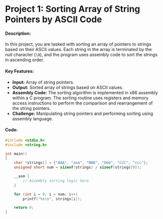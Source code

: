 # Project 1: Sorting Array of String Pointers by ASCII Code

#### Description:
In this project, you are tasked with sorting an array of pointers to strings based on their ASCII values. Each string in the array is terminated by the null character (`\0`), and the program uses assembly code to sort the strings in ascending order.

#### Key Features:
- **Input:** Array of string pointers.
- **Output:** Sorted array of strings based on ASCII values.
- **Assembly Code:** The sorting algorithm is implemented in x86 assembly within a C program. The sorting routine uses registers and memory access instructions to perform the comparison and rearrangement of the string pointers.
- **Challenge:** Manipulating string pointers and performing sorting using assembly language.

#### Code:
```c
#include <stdio.h>
#include <string.h>

int main()
{
    char *strings[] = {"AAA", "aaa", "BBB", "bbb", "CCC", "ccc"};
    unsigned short num = sizeof(strings) / sizeof(strings[0]);

    __asm {
        // Assembly sorting logic here
    }

    for (int i = 0; i < num; i++)
        printf("%s\n", strings[i]);

    return 0;
}
